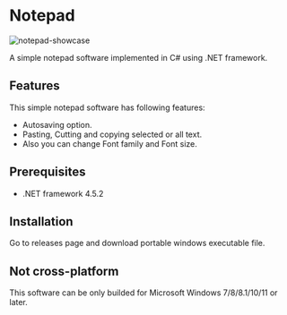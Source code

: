 # Notepad

![notepad-showcase](https://github.com/user-attachments/assets/219bcec5-8cf7-4fcf-860c-ddf0f0f5e114)

A simple notepad software implemented in C# using .NET framework.

## Features

This simple notepad software has following features:

- Autosaving option.
- Pasting, Cutting and copying selected or all text.
- Also you can change Font family and Font size.

## Prerequisites

- .NET framework 4.5.2

## Installation

Go to releases page and download portable windows executable file.

## Not cross-platform

This software can be only builded for Microsoft Windows 7/8/8.1/10/11 or later.
